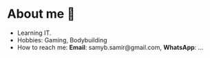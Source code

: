 # About me 👋

- Learning IT.
- Hobbies: Gaming, Bodybuilding
- How to reach me: __Email__: samyb.samir&#8203;@gmail.com, __WhatsApp__: ...  

